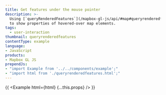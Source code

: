 ```yaml
---
title: Get features under the mouse pointer
description: >-
  Using [`queryRenderedFeatures`](/mapbox-gl-js/api/#map#queryrenderedfeatures)
  to show properties of hovered-over map elements.
tags:
  - user-interaction
thumbnail: queryrenderedfeatures
contentType: example
language:
- JavaScript
products:
- Mapbox GL JS
prependJs:
- "import Example from '../../components/example';"
- "import html from './queryrenderedfeatures.html';"
---
```


{{ <Example html={html} {...this.props} /> }}
